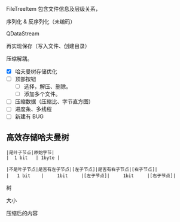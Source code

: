 FileTreeItem 包含文件信息及层级关系，



序列化 & 反序列化（未编码）

QDataStream



再实现保存（写入文件、创建目录）



压缩解耦。





- [x] 哈夫曼树存储优化
- [ ] 顶部按钮
  - [ ] 选择，解压、删除。
  - [ ] 添加多个文件。
- [ ] 压缩数据（压缩比、字节直方图）
- [ ] 进度条、多线程
- [ ] 新建有 BUG

## 高效存储哈夫曼树

``` 
|是叶子节点|原始字节|
|  1 bit   | 1byte |

|不是叶子节点|是否有左子节点|[左子节点]|是否有右子节点|[右子节点]|
|   1 bit    |     1bit     |[左子节点]|     1bit     |[右子节点]|
```





树

大小

压缩后的内容
